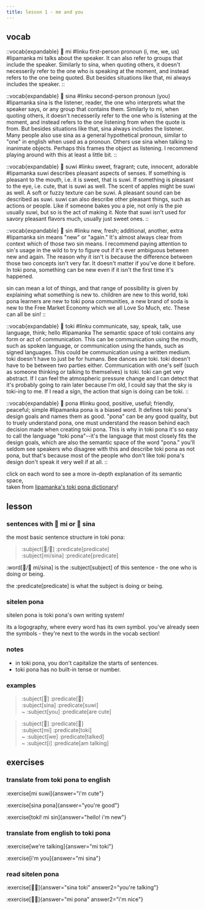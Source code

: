 ```yaml
---
title: lesson 1 - me and you
---
```


## vocab

<!-- translation note: if you would like to translate the more in-depth lipamanka definitions, contact lipamanka (@lipamanka on discord), so that it can host those translations on its website too. 
if you don't want to translate the more in-depth lipamanka definitions, just delete them from your translation. -->

::vocab{expandable}
󱤴 mi
#linku
first-person pronoun (i, me, we, us)
#lipamanka
mi talks about the speaker. It can also refer to groups that include the speaker. Similarly to sina, when quoting others, it doesn't necesserily refer to the one who is speaking at the moment, and instead refers to the one being quoted. But besides situations like that, mi always includes the speaker.
::

::vocab{expandable}
󱥞 sina
#linku
second-person pronoun (you)
#lipamanka
sina is the listener, reader, the one who interprets what the speaker says, or any group that contains them. Similarly to mi, when quoting others, it doesn't necesserily refer to the one who is listening at the moment, and instead refers to the one listening from when the quote is from. But besides situations like that, sina always includes the listener. Many people also use sina as a general hypothetical pronoun, similar to "one" in english when used as a pronoun. Others use sina when talking to inanimate objects. Perhaps this frames the object as listening. I recommend playing around with this at least a little bit.
::

::vocab{expandable}
󱥦 suwi
#linku
sweet, fragrant; cute, innocent, adorable 
#lipamanka
suwi describes pleasant aspects of senses. If something is pleasant to the mouth, i.e. it is sweet, that is suwi. If something is pleasant to the eye, i.e. cute, that is suwi as well. The scent of apples might be suwi as well. A soft or fuzzy texture can be suwi. A pleasant sound can be described as suwi. suwi can also describe other pleasant things, such as actions or people. Like if someone bakes you a pie, not only is the pie usually suwi, but so is the act of making it. Note that suwi isn't used for savory pleasant flavors much, usually just sweet ones.
::

::vocab{expandable}
󱥝 sin
#linku
new, fresh; additional, another, extra
#lipamanka
sin means "new" or "again." It's almost always clear from context which of those two sin means. I recommend paying attention to sin's usage in the wild to try to figure out if it's ever ambiguous between new and again. The reason why it isn't is because the difference between those two concepts isn't very far. It doesn't matter if you've done it before. In toki pona, something can be new even if it isn't the first time it's happened.

sin can mean a lot of things, and that range of possibility is given by explaining what something is new to. children are new to this world, toki pona learners are new to toki pona communities, a new brand of soda is new to the Free Market Economy which we all Love So Much, etc. These can all be sin!
::

::vocab{expandable}
󱥬 toki
#linku
communicate, say, speak, talk, use language, think; hello
#lipamanka
The semantic space of toki contains any form or act of communication. This can be communication using the mouth, such as spoken language, or communication using the hands, such as signed languages. This could be communication using a written medium. toki doesn't have to just be for humans. Bee dances are toki. toki doesn't have to be between two parties either. Communication with one's self (such as someone thinking or talking to themselves) is toki. toki can get very abstract. If I can feel the atmospheric pressure change and I can detect that it's probably going to rain later because I'm old, I could say that the sky is toki-ing to me. If I read a sign, the action that sign is doing can be toki.
::

::vocab{expandable}
󱥔 pona
#linku
good, positive, useful; friendly, peaceful; simple
#lipamanka
pona is a biased word. It defines toki pona's design goals and names them as good. "pona" can be any good quality, but to truely understand pona, one must understand the reason behind each decision made when creating toki pona. This is why in toki pona it's so easy to call the language "toki pona"--it's the language that most closely fits the design goals, which are also the semantic space of the word "pona." you'll seldom see speakers who disagree with this and describe toki pona as not pona, but that's because most of the people who don't like toki pona's design don't speak it very well if at all.
::

click on each word to see a more in-depth explanation of its semantic space, \
taken from [lipamanka's toki pona dictionary](https://lipamanka.gay/essays/dictionary)!

## lesson

### sentences with 󱤴 mi or 󱥞 sina

the most basic sentence structure in toki pona:

> :subject[󱤴/󱥞] :predicate[predicate] \
> :subject[mi/sina] :predicate[predicate] 

:word[󱤴/󱥞 mi/sina] is the :subject[subject] of this sentence - the one who is doing or being.

the :predicate[predicate] is what the subject is doing or being.

### sitelen pona
sitelen pona is toki pona's own writing system!

its a logography, where every word has its own symbol. you've already seen the symbols - they're next to the words in the vocab section!

### notes
- in toki pona, you don't capitalize the starts of sentences.
- toki pona has no built-in tense or number.


### examples
> :subject[󱥞] :predicate[󱥦] \
> :subject[sina] :predicate[suwi] \
> ~ :subject[you] :predicate[are cute]

> :subject[󱤴] :predicate[󱥬] \
> :subject[mi] :predicate[toki] \
> ~ :subject[we] :predicate[talked] \
> ~ :subject[i] :predicate[am talking]

## exercises
### translate from toki pona to english
:exercise[mi suwi]{answer="i'm cute"}

:exercise[sina pona]{answer="you're good"}

:exercise[toki! mi sin]{answer="hello! i'm new"}

### translate from english to toki pona
:exercise[we're talking]{answer="mi toki"}

:exercise[i'm you]{answer="mi sina"}

### read sitelen pona
:exercise[󱥞󱥬]{answer="sina toki" answer2="you're talking"}

:exercise[󱤴󱥔]{answer="mi pona" answer2="i'm nice"}